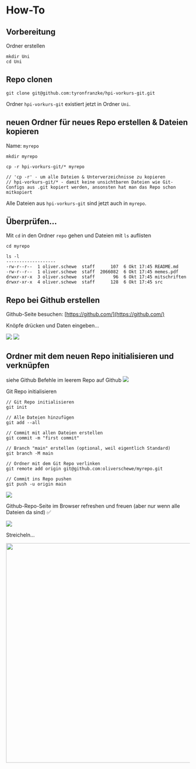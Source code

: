 # How-To

## Vorbereitung

Ordner erstellen

```shell
mkdir Uni
cd Uni
```


## Repo clonen
```shell
git clone git@github.com:tyronfranzke/hpi-vorkurs-git.git
```
Ordner `hpi-vorkurs-git` existiert jetzt in Ordner `Uni`.


## neuen Ordner für neues Repo erstellen & Dateien kopieren
Name: `myrepo`
```shell
mkdir myrepo

cp -r hpi-vorkurs-git/* myrepo

// 'cp -r' - um alle Dateien & Unterverzeichnisse zu kopieren
// hpi-vorkurs-git/* - damit keine unsichtbaren Dateien wie Git-Configs aus .git kopiert werden, ansonsten hat man das Repo schon mitkopiert
```
Alle Dateien aus `hpi-vorkurs-git` sind jetzt auch in `myrepo`.

## Überprüfen...
Mit `cd` in den Ordner `repo` gehen und Dateien mit `ls` auflisten
```shell
cd myrepo

ls -l
-------------------
-rw-r--r--  1 oliver.schewe  staff      107  6 Okt 17:45 README.md
-rw-r--r--  1 oliver.schewe  staff  2066082  6 Okt 17:45 memes.pdf
drwxr-xr-x  3 oliver.schewe  staff       96  6 Okt 17:45 mitschriften
drwxr-xr-x  4 oliver.schewe  staff      128  6 Okt 17:45 src
```

## Repo bei Github erstellen
Github-Seite besuchen: [https://github.com/](https://github.com/)

Knöpfe drücken und Daten eingeben...

![](./bilder/1.png)
![](./bilder/3.png)

## Ordner mit dem neuen Repo initialisieren und verknüpfen

siehe Github Befehle im leerem Repo auf Github
![](./bilder/4.png)

Git Repo initialisieren
```git
// Git Repo initialisieren
git init

// Alle Dateien hinzufügen
git add --all

// Commit mit allen Dateien erstellen
git commit -m "first commit"

// Branch "main" erstellen (optional, weil eigentlich Standard)
git branch -M main

// Ordner mit dem Git Repo verlinken
git remote add origin git@github.com:oliverschewe/myrepo.git

// Commit ins Repo pushen
git push -u origin main
```
![](./bilder/5.png)

Github-Repo-Seite im Browser refreshen und freuen (aber nur wenn alle Dateien da sind) ✅

![](./bilder/6.png)

Streicheln...
<center><img src="./bilder/IMG_2017.png" width="600"/></center>
